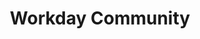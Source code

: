 ---
category: ['resume', 'site']
tag: 'projects'
title: 'Workday Community'
technologies: 'JS/ES6+, jQuery, React, Sass, BEM, Twig, Git, PatternLab, NodeJS, Grunt, Gulp, npm, Docker, Drupal, MySQL, PHP, Apache, Linux, PHPUnit, Behat, Selenium, REST APIs'
url: 'https://community.workday.com'
image: ''
---